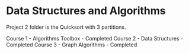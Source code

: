 # Data Structures and Algorithms

Project 2 folder is the Quicksort with 3 partitions.

Course 1 - Algorithms Toolbox - Completed
Course 2 - Data Structures - Completed
Course 3 - Graph Algorithms - Completed
